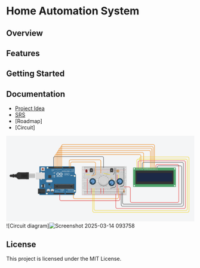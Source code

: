 # Home Automation System

## Overview

## Features

## Getting Started

## Documentation
- [Project Idea](docs/idea.md)
- [SRS](docs/SRS.md)
- [Roadmap]
- [Circuit]

![Circuit breadboard](Circuit_breadboard.png)
![Circuit diagram]![Screenshot 2025-03-14 093758](https://github.com/user-attachments/assets/785debe7-f895-4479-bf68-b7949e6fd6fb)


## License
This project is licensed under the MIT License.
